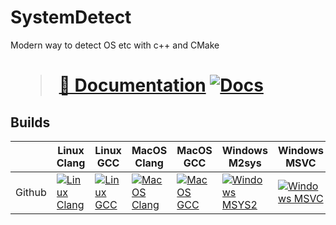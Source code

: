 # SystemDetect

Modern way to detect OS etc with c++ and CMake 
<h1>
  
> [📖 Documentation](https://flagarde.github.io/SystemDetect/) [![Docs](https://github.com/flagarde/SystemDetect/actions/workflows/Docs.yml/badge.svg)](https://github.com/flagarde/SystemDetect/actions/workflows/Docs.yml)
</h1> 

[LC]: https://github.com/flagarde/SystemDetect/actions/workflows/Linux-Clang.yml
[LCB]: https://github.com/flagarde/SystemDetect/actions/workflows/Linux-Clang.yml/badge.svg

[LG]: https://github.com/flagarde/SystemDetect/actions/workflows/Linux-GCC.yml
[LGB]: https://github.com/flagarde/SystemDetect/actions/workflows/Linux-GCC.yml/badge.svg

[MC]: https://github.com/flagarde/SystemDetect/actions/workflows/MacOS-Clang.yml
[MCB]: https://github.com/flagarde/SystemDetect/actions/workflows/MacOS-Clang.yml/badge.svg

[MG]: https://github.com/flagarde/SystemDetect/actions/workflows/MacOS-GCC.yml
[MGB]: https://github.com/flagarde/SystemDetect/actions/workflows/MacOS-GCC.yml/badge.svg

[MS]: https://github.com/flagarde/SystemDetect/actions/workflows/Windows-MSYS2.yml
[MSB]: https://github.com/flagarde/SystemDetect/actions/workflows/Windows-MSYS2.yml/badge.svg

[MM]: https://github.com/flagarde/SystemDetect/actions/workflows/Windows-MSVC.yml
[MMB]: https://github.com/flagarde/SystemDetect/actions/workflows/Windows-MSVC.yml/badge.svg

## Builds
|        | Linux Clang | Linux GCC | MacOS Clang | MacOS GCC | Windows M2sys | Windows MSVC |
|--------|-------------|-----------|-------------|-----------|---------------|--------------|
| Github |[![Linux Clang][LCB]][LC]|[![Linux GCC][LGB]][LG]|[![MacOS Clang][MCB]][MC]|[![MacOS GCC][MGB]][MG]|[![Windows MSYS2][MSB]][MS]|[![Windows MSVC][MMB]][MM]|
